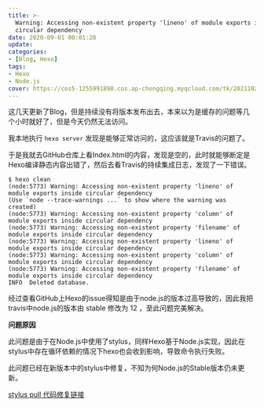 ```yaml
---
title: >-
  Warning: Accessing non-existent property 'lineno' of module exports inside
  circular dependency
date: 2020-09-01 00:01:28
update:
categories:
- [Blog, Hexo]
tags:
- Hexo
- Node.js
cover: https://cos5-1255991898.cos.ap-chongqing.myqcloud.com/tk/20211023-hexo.png
---
```


这几天更新了Blog，但是持续没有将版本发布出去，本来以为是缓存的问题等几个小时就好了，但是今天仍然无法访问。

我本地执行 `hexo server` 发现是能够正常访问的，这应该就是Travis的问题了。

于是我就去GitHub仓库上看Index.html的内容，发现是空的，此时就能够断定是Hexo编译静态内容出错了，然后去看Travis的持续集成日志，发现了一下错误。
```shell
$ hexo clean
(node:5773) Warning: Accessing non-existent property 'lineno' of module exports inside circular dependency
(Use `node --trace-warnings ...` to show where the warning was created)
(node:5773) Warning: Accessing non-existent property 'column' of module exports inside circular dependency
(node:5773) Warning: Accessing non-existent property 'filename' of module exports inside circular dependency
(node:5773) Warning: Accessing non-existent property 'lineno' of module exports inside circular dependency
(node:5773) Warning: Accessing non-existent property 'column' of module exports inside circular dependency
(node:5773) Warning: Accessing non-existent property 'filename' of module exports inside circular dependency
INFO  Deleted database.
```

经过查看GitHub上Hexo的issue得知是由于node.js的版本过高导致的，因此我把travis中node.js的版本由 stable 修改为 12 ，至此问题完美解决。

**问题原因**

此问题是由于在Node.js中使用了stylus，同样Hexo基于Node.js实现，因此在stylus中存在循环依赖的情况下hexo也会收到影响，导致命令执行失败。

此问题已经在新版本中的stylus中修复，不知为何Node.js的Stable版本仍未更新。

[stylus pull 代码修复链接](https://github.com/stylus/stylus/pull/2538)
